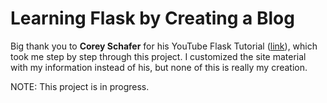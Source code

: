 # Learning Flask by Creating a Blog

Big thank you to **Corey Schafer** for his YouTube Flask Tutorial ([link](https://www.youtube.com/watch?v=MwZwr5Tvyxo&list=PL-osiE80TeTs4UjLw5MM6OjgkjFeUxCYH&ab_channel=CoreySchafer)), which took me step by step through this project. I customized the site material with my information instead of his, but none of this is really my creation.

NOTE: This project is in progress.

